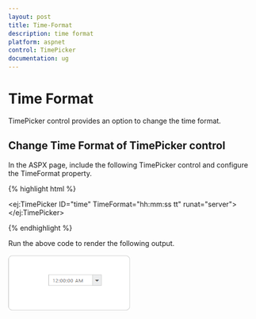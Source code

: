 ```yaml
---
layout: post
title: Time-Format
description: time format
platform: aspnet
control: TimePicker
documentation: ug
---
```


# Time Format

TimePicker control provides an option to change the time format.

## Change Time Format of TimePicker control

In the ASPX page, include the following TimePicker control and configure the TimeFormat property.



{% highlight html %}

<ej:TimePicker ID="time" TimeFormat="hh:mm:ss tt" runat="server"> </ej:TimePicker>



{% endhighlight %}



Run the above code to render the following output.

 ![](Time-Format_images/Time-Format_img1.png) 



